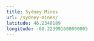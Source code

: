 ```yaml
---
title: Sydney Mines
url: /sydney-mines/
latitude: 46.2340189
longitude: -60.223991600000005
---
```

